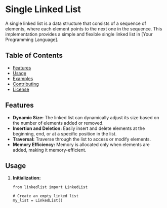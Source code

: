 # Single Linked List

A single linked list is a data structure that consists of a sequence of elements, where each element points to the next one in the sequence. This implementation provides a simple and flexible single linked list in [Your Programming Language].

## Table of Contents

- [Features](#features)
- [Usage](#usage)
- [Examples](#examples)
- [Contributing](#contributing)
- [License](#license)

## Features

- **Dynamic Size:** The linked list can dynamically adjust its size based on the number of elements added or removed.
- **Insertion and Deletion:** Easily insert and delete elements at the beginning, end, or at a specific position in the list.
- **Traversal:** Traverse through the list to access or modify elements.
- **Memory Efficiency:** Memory is allocated only when elements are added, making it memory-efficient.

## Usage

1. **Initialization:**

   ```[Your Language]
   from linkedlist import LinkedList

   # Create an empty linked list
   my_list = LinkedList()
